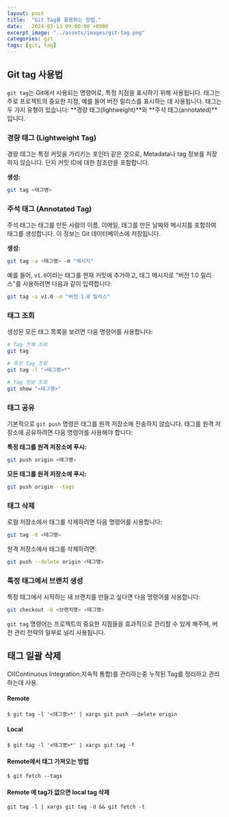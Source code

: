 ```yaml
---
layout: post
title:  "Git Tag를 활용하는 방법."
date:   2024-03-13 09:00:00 +0900
excerpt_image: "../assets/images/git-tag.png"
categories: git
tags: [git, tag]
---
```

## Git tag 사용법

`git tag`는 Git에서 사용되는 명령어로, 특정 지점을 표시하기 위해 사용됩니다. 태그는 주로 프로젝트의 중요한 지점, 예를 들어 버전 릴리스를 표시하는 데 사용됩니다. 태그는 두 가지 유형이 있습니다: **경량 태그(lightweight)**와 **주석 태그(annotated)**입니다.

### 경량 태그 (Lightweight Tag)
경량 태그는 특정 커밋을 가리키는 포인터 같은 것으로, Metadata나 tag 정보를 저장하지 않습니다. 단지 커밋 ID에 대한 참조만을 포함합니다.

**생성:**

```bash
git tag <태그명>
```

### 주석 태그 (Annotated Tag)
주석 태그는 태그를 만든 사람의 이름, 이메일, 태그를 만든 날짜와 메시지를 포함하여 태그를 생성합니다. 이 정보는 Git 데이터베이스에 저장됩니다.

**생성:**
```bash
git tag -a <태그명> -m "메시지"
```
예를 들어, `v1.0`이라는 태그를 현재 커밋에 추가하고, 태그 메시지로 "버전 1.0 릴리스"를 사용하려면 다음과 같이 입력합니다:
```bash
git tag -a v1.0 -m "버전 1.0 릴리스"
```

### 태그 조회
생성된 모든 태그 목록을 보려면 다음 명령어를 사용합니다:
```bash
# Tag 전체 조회
git tag

# 특정 Tag 조회
git tag -l "<태그명>*"

# Tag 정보 조회
git show "<태그명>"
```

### 태그 공유
기본적으로 `git push` 명령은 태그를 원격 저장소에 전송하지 않습니다. 태그를 원격 저장소에 공유하려면 다음 명령어를 사용해야 합니다:

**특정 태그를 원격 저장소에 푸시:**
```bash
git push origin <태그명>
```

**모든 태그를 원격 저장소에 푸시:**
```bash
git push origin --tags
```

### 태그 삭제
로컬 저장소에서 태그를 삭제하려면 다음 명령어를 사용합니다:
```bash
git tag -d <태그명>
```

원격 저장소에서 태그를 삭제하려면:
```bash
git push --delete origin <태그명>
```

### 특정 태그에서 브랜치 생성
특정 태그에서 시작하는 새 브랜치를 만들고 싶다면 다음 명령어를 사용합니다:
```bash
git checkout -b <브랜치명> <태그명>
```

`git tag` 명령어는 프로젝트의 중요한 지점들을 효과적으로 관리할 수 있게 해주며, 버전 관리 전략의 일부로 널리 사용됩니다.

## 태그 일괄 삭제

CI(Continuous Integration:지속적 통합)를 관리하는중 누적된 Tag를 정리하고 관리하는데 사용.

#### Remote
```
$ git tag -l '<태그명>*' | xargs git push --delete origin
```
#### Local
```
$ git tag -l '<태그명>*' | xargs git tag -f 
```
#### Remote에서 태그 가져오는 방법
```
$ git fetch --tags
```

#### Remote 에 tag가 없으면 local tag 삭제
```
git tag -l | xargs git tag -d && git fetch -t
```